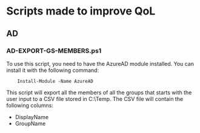 # Scripts made to improve QoL
## AD
### AD-EXPORT-GS-MEMBERS.ps1

To use this script, you need to have the AzureAD module installed. You can install it with the following command:

		Install-Module -Name AzureAD

This script will export all the members of all the groups that starts with the user input to a CSV file stored in C:\Temp. The CSV file will contain the following columns:

* DisplayName
* GroupName

